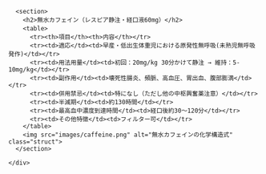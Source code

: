 <!doctype html>
<html lang="ja">
<head>
  <meta charset="utf-8">
  <title>20250715薬の勉強記録スライド - 無水カフェイン</title>
  <link rel="stylesheet" href="https://cdn.jsdelivr.net/npm/reveal.js/dist/reveal.css">
  <link rel="stylesheet" href="https://cdn.jsdelivr.net/npm/reveal.js/dist/theme/white.css">
  <style>
    table {
      font-size: 20px;
      border-collapse: collapse;
    }
    td, th {
      padding: 8px 12px;
      border: 1px solid #ccc;
    }
    img.struct {
      max-width: 300px;
      margin-top: 20px;
    }
  </style>
</head>
<body>
  <div class="reveal">
    <div class="slides">

      <section>
        <h2>無水カフェイン（レスピア静注・経口液60mg）</h2>
        <table>　
          <tr><th>項目</th><th>内容</th></tr>
          <tr><td>適応</td><td>早産・低出生体重児における原発性無呼吸(未熟児無呼吸発作)</td></tr>
          <tr><td>用法用量</td><td>初回：20mg/kg 30分かけて静注 → 維持：5-10mg/kg</td></tr>
          <tr><td>副作用</td><td>壊死性腸炎、頻脈、高血圧、胃出血、腹部膨満</td></tr>
          <tr><td>併用禁忌</td><td>特になし（ただし他の中枢興奮薬注意）</td></tr>
          <tr><td>半減期</td><td>約130時間</td></tr>
          <tr><td>最高血中濃度到達時間</td><td>経口後約30～120分</td></tr>
          <tr><td>その他特徴</td><td>フィルター可</td></tr>
        </table>
        <img src="images/caffeine.png" alt="無水カフェインの化学構造式" class="struct">
      </section>

    </div>
  </div>

  <script src="https://cdn.jsdelivr.net/npm/reveal.js/dist/reveal.min.js"></script>
  <script>
    Reveal.initialize();
  </script>
</body>
</html>
